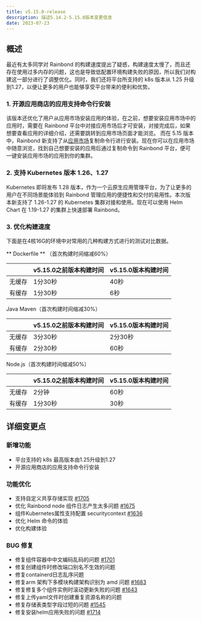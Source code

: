 ```yaml
---
title: v5.15.0-release
description: 描述5.14.2-5.15.0版本变更信息
date: 2023-07-23
---
```


## 概述

最近有太多同学对 Rainbond 的构建速度提出了疑惑，构建速度太慢了，而且还存在使用过多内存的问题，这也是导致低配置环境构建失败的原因，所以我们对构建这一部分进行了调整优化。同时，我们还将平台所支持的 k8s 版本从 1.25 升级到1.27，以便让更多的用户也能够享受平台带来的便利和优势。

### 1. 开源应用商店的应用支持命令行安装

该版本还优化了用户从应用市场安装应用的体验，在之前，想要安装应用市场中的应用时，需要在 Rainbond 平台中对接应用市场后才可安装，对接完成后，如果想要查看应用的详细介绍，还需要跳转到应用市场页面才能浏览。
而在 5.15 版本中，Rainbond 新支持了从[应用市场](https://hub.grapps.cn/)复制命令行进行安装。现在你可以在应用市场中随意浏览，找到自己想要安装的应用后通过复制命令到 Rainbond 平台，便可一键安装应用市场的应用到你的集群。

### 2. 支持 Kubernetes 版本 1.26、1.27

Kubernetes 即将发布 1.28 版本，作为一个云原生应用管理平台，为了让更多的用户在不同场景能体验到 Rainbond 管理应用的便捷性和交付的易用性。本次版本新支持了 1.26-1.27 的 Kubernetes 集群对接和使用。现在可以使用 Helm Chart 在 1.19-1.27 的集群上快速部署 Rainbond。

### 3. 优化构建速度

下面是在4核16G的环境中对常用的几种构建方式进行的测试对比数据。

** Dockerfile **  （首次构建时间缩减60%）

|              | v5.15.0之前版本构建时间   | v5.15.0版本构建时间 |
| ------------ | --------------------- | ---------------- |
| 无缓存        | 1分30秒                |         40秒     |
| 有缓存        | 1分30秒                |        6秒       |

Java Maven（首次构建时间缩减30%）

|              | v5.15.0之前版本构建时间   | v5.15.0版本构建时间 |
| ------------ | --------------------- | ---------------- |
| 无缓存        | 3分30秒                |      2分30秒     |
| 有缓存        | 2分30秒                |       60秒       |

Node.js（首次构建时间缩减50%）

|              | v5.15.0之前版本构建时间   | v5.15.0版本构建时间 |
| ------------ | --------------------- | ---------------- |
| 无缓存        | 2分钟                |         60秒       |
| 有缓存        | 1分30秒                |       30秒       |

## 详细变更点

### 新增功能

- 平台支持的 k8s 最高版本由1.25升级到1.27
- 开源应用商店的应用支持命令行安装

### 功能优化

- 支持自定义共享存储实现 [#1705](https://github.com/goodrain/rainbond/pull/1705)
- 优化 Rainbond node 组件日志产生太多问题 [#1675](https://github.com/goodrain/rainbond/issues/1675)
- 组件Kubernetes属性支持配置 securitycontext [#1636](https://github.com/goodrain/rainbond/issues/1636)
- 优化 Helm 命令的体验
- 优化构建体验

### BUG 修复

- 修复组件容器中中文编码乱码的问题 [#1701](https://github.com/goodrain/rainbond/issues/1701)
- 修复创建组件时修改端口别名不生效的问题
- 修复containerd日志乱序问题
- 修复arm 架构下多模块构建架构识别为 amd 问题 [#1683](https://github.com/goodrain/rainbond/issues/1683)
- 修复修复多个组件实例时滚动更新失败的问题 [#1643](https://github.com/goodrain/rainbond/issues/1643)
- 修复上传yaml文件时创建重复资源名称的问题
- 修复存储表类型字段过短的问题 [#1545](https://github.com/goodrain/rainbond/issues/1545)
- 修复安装helm应用失败的问题 [#1714](https://github.com/goodrain/rainbond/issues/1714)

